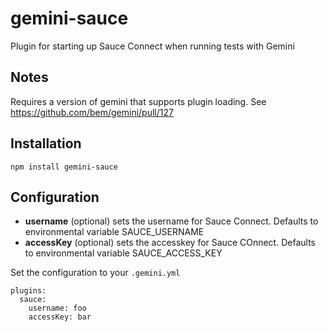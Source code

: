 # gemini-sauce
Plugin for starting up Sauce Connect when running tests with Gemini

## Notes
Requires a version of gemini that supports plugin loading. See https://github.com/bem/gemini/pull/127

## Installation
`npm install gemini-sauce`

## Configuration
- __username__ (optional) sets the username for Sauce Connect. Defaults to environmental variable SAUCE_USERNAME
- __accessKey__ (optional) sets the accesskey for Sauce COnnect. Defaults to environmental variable SAUCE_ACCESS_KEY

Set the configuration to your `.gemini.yml`

```
plugins:
  sauce:
    username: foo
    accessKey: bar
```
